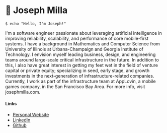 # :wave: Joseph Milla

```
$ echo "Hello, I'm Joseph!"
```

I'm a software engineer passionate about leveraging artificial intelligence in improving reliability, scalability, and performance of core mobile-first systems. I have a background in Mathematics and Computer Science from University of Illinois at Urbana-Champaign and Georgia Institute of Technology. I envision myself leading business, design, and engineering teams around large-scale critical infrastructure in the future. In addition to this, I also have great interest in getting my feet wet in the field of venture capital or private equity; specializing in seed, early stage, and growth investments in the next-generation of infrastructure-related companies. Currently, I work as part of the infrastructure team at AppLovin, a mobile games company, in the San Francisco Bay Area. For more info, visit josephmilla.com. 

#### Links
- [Personal Website](https://josephmilla.com/)
- [LinkedIn](https://www.linkedin.com/in/josephmilla/)
- [Github](https://github.com/josephmilla)
